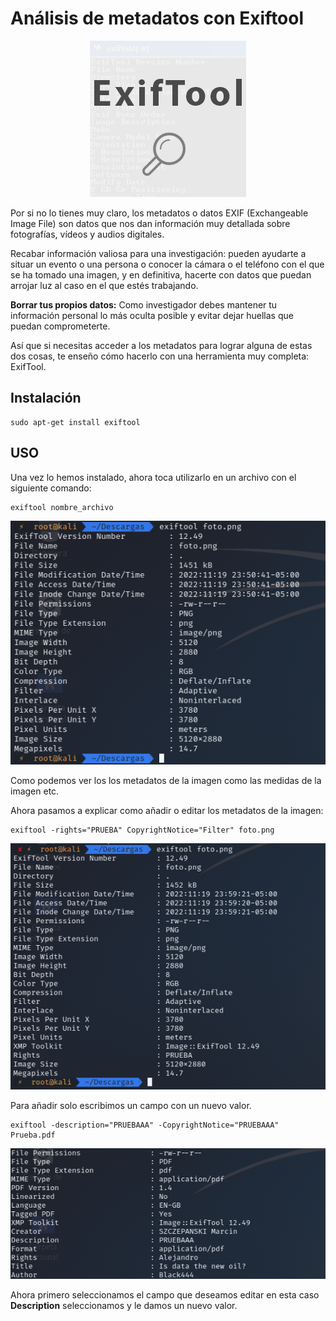 # Análisis de metadatos con Exiftool

<p align="center">
<img src="../Exiftool/Logo.jpg">
</p>

Por si no lo tienes muy claro, los metadatos o datos EXIF (Exchangeable Image File) son datos que nos dan información muy detallada sobre fotografías, vídeos y audios digitales.

Recabar información valiosa para una investigación: pueden ayudarte a situar un evento o una persona o conocer la cámara o el teléfono con el que se ha tomado una imagen, y en definitiva, hacerte con datos que puedan arrojar luz al caso en el que estés trabajando.

**Borrar tus propios datos:** Como investigador debes mantener tu información personal lo más oculta posible y evitar dejar huellas que puedan comprometerte.

Así que si necesitas acceder a los metadatos para lograr alguna de estas dos cosas, te enseño cómo hacerlo con una herramienta muy completa: ExifTool.

## Instalación

```
sudo apt-get install exiftool
```

## USO

Una vez lo hemos instalado, ahora toca utilizarlo en un archivo con el siguiente comando:

```
exiftool nombre_archivo
```

<p align="center">
<img src="./Img/foto.png">
</p>

Como podemos ver los los metadatos de la imagen como las medidas de la imagen etc.

Ahora pasamos a explicar como añadir o editar los metadatos de la imagen:

```
exiftool -rights="PRUEBA" CopyrightNotice="Filter" foto.png
```

<p align="center">
<img src="./Img/editado.png">
</p>

Para añadir solo escribimos un campo con un nuevo valor.

```
exiftool -description="PRUEBAAA" -CopyrightNotice="PRUEBAAA" Prueba.pdf
```

<p align="center">
<img src="./Img/editado2.png">
</p>

Ahora primero seleccionamos el campo que deseamos editar en esta caso **Description** seleccionamos y le damos un nuevo valor.